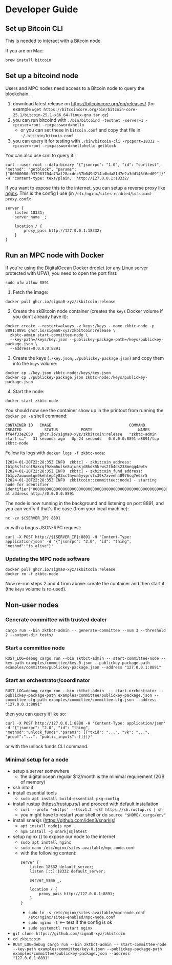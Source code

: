 # Developer Guide

## Set up Bitcoin CLI

This is needed to interact with a Bitcoin node.

If you are on Mac:

```shell
brew install bitcoin
```

## Set up a bitcoind node

Users and MPC nodes need access to a Bitcoin node to query the blockchain.

1. download latest release on https://bitcoincore.org/en/releases/ (for example `wget https://bitcoincore.org/bin/bitcoin-core-25.1/bitcoin-25.1-x86_64-linux-gnu.tar.gz`)
2. you can run bitcoind with `./bin/bitcoind -testnet -server=1 -rpcuser=root -rpcpassword=hello`
    - or you can set these in `bitcoin.conf` and copy that file in `~/.bitcoin/bitcoin.conf`
3. you can query it for testing with `./bin/bitcoin-cli -rpcport=18332 -rpcuser=root -rpcpassword=hellohello getblock`

You can also use curl to query it:

```console
curl --user root --data-binary '{"jsonrpc": "1.0", "id": "curltest", "method": "getblock", "params": ["00000000c937983704a73af28acdec37b049d214adbda81d7e2a3dd146f6ed09"]}' -H 'content-type: text/plain;' http://127.0.0.1:18332/
```

If you want to expose this to the internet, you can setup a reverse proxy like [nginx](https://www.nginx.com/). This is the config I use (in `/etc/nginx/sites-enabled/bitcoind-proxy.conf`):

```
server {
    listen 18331;
    server_name _;

    location / {
        proxy_pass http://127.0.0.1:18332;
    }
}
```

## Run an MPC node with Docker

If you're using the DigitalOcean Docker droplet (or any Linux server protected with UFW), you need to open the port first:

```shell
sudo ufw allow 8891
```

1. Fetch the image:

```shell
docker pull ghcr.io/sigma0-xyz/zkbitcoin:release
```

2. Create the zkBitcoin node container (creates the `keys` Docker volume if you don't already have it):

```shell
docker create --restart=always -v keys:/keys --name zkbtc-node -p 8891:8891 ghcr.io/sigma0-xyz/zkbitcoin:release \
  zkbtc-admin start-committee-node \
  --key-path=/keys/key.json --publickey-package-path=/keys/publickey-package.json \
  --address=0.0.0.0:8891
```

3. Create the keys (`./key.json`, `./publickey-package.json`) and copy them into the `keys` volume:

```shell
docker cp ./key.json zkbtc-node:/keys/key.json
docker cp ./publickey-package.json zkbtc-node:/keys/publickey-package.json
```

4. Start the node:

```shell
docker start zkbtc-node
```

You should now see the container show up in the printout from running the `docker ps -a` shell command:

```
CONTAINER ID   IMAGE                                  COMMAND                  CREATED          STATUS          PORTS                    NAMES
ffe4f33e2650   ghcr.io/sigma0-xyz/zkbitcoin:release   "zkbtc-admin start-c…"   31 seconds ago   Up 24 seconds   0.0.0.0:8891->8891/tcp   zkbtc-node
```

Follow its logs with `docker logs -f zkbtc-node`:
```
[2024-01-20T22:28:35Z INFO  zkbtc] - zkbitcoin_address: tb1p5sfstsnt9akcqf9zkm6ulke8ujwakjd8kdk5krws2th4ds238meqq4awtv
[2024-01-20T22:28:35Z INFO  zkbtc] - zkbitcoin_fund_address: tb1pv7auuumlqm9kehlep4y83xcthyma5yvprvlx39k7xvveh48976sq7e6sr5
[2024-01-20T22:28:35Z INFO  zkbitcoin::committee::node] - starting node for identifier Identifier("0000000000000000000000000000000000000000000000000000000000000001") at address http://0.0.0.0:8891
```

The node is now running in the background and listening on port 8891, and you can verify if that's the case (from your local machine):
```shell
nc -zv ${SERVER_IP} 8891
```

or with a bogus JSON-RPC request:

```shell
curl -X POST http://${SERVER_IP}:8891 -H 'Content-Type: application/json' -d '{"jsonrpc": "2.0", "id": "thing", "method":"is_alive"}'
```

### Updating the MPC node software

```shell
docker pull ghcr.io/sigma0-xyz/zkbitcoin:release
docker rm -f zkbtc-node
```

Now re-run steps 2 and 4 from above: create the container and then start it (the `keys` volume is re-used).

## Non-user nodes

### Generate committee with trusted dealer

```shell
cargo run --bin zktbct-admin -- generate-committee --num 3 --threshold 2 --output-dir tests/
```

### Start a committee node 

```shell
RUST_LOG=debug cargo run --bin zktbct-admin -- start-committee-node --key-path examples/committee/key-0.json --publickey-package-path examples/committee/publickey-package.json --address "127.0.0.1:8891"
```

### Start an orchestrator/coordinator

```shell
RUST_LOG=debug cargo run --bin zktbct-admin  -- start-orchestrator --publickey-package-path examples/committee/publickey-package.json --committee-cfg-path examples/committee/committee-cfg.json --address "127.0.0.1:8891"
```

then you can query it like so:

```shell
curl -X POST http://127.0.0.1:8888 -H 'Content-Type: application/json' -d '{"jsonrpc": "2.0", "id": "thing", "method":"unlock_funds","params": [{"txid": "...", "vk": "...", "proof":"...", "public_inputs": []}]}'
```

or with the unlock funds CLI command.

### Minimal setup for a node

* setup a server somewhere
  * the digital ocean regular $12/month is the minimal requirement (2GB of memory)
* ssh into it
* install essential tools 
  * `sudo apt install build-essential pkg-config`
* install rustup (https://rustup.rs/) and proceed with default installation
  * `curl --proto '=https' --tlsv1.2 -sSf https://sh.rustup.rs | sh`
  * you might have to restart your shell or do `source "$HOME/.cargo/env"`
* install snarkjs (https://github.com/iden3/snarkjs)
  * `apt install nodejs npm`
  * `npm install -g snarkjs@latest`
* setup nginx () to expose our node to the internet
  * `sudo apt install nginx`
  * `sudo nano /etc/nginx/sites-available/mpc-node.conf`
  * with the following content:
    ```
    server {
        listen 18332 default_server;
        listen [::]:18332 default_server;

        server_name _;

        location / {
            proxy_pass http://127.0.0.1:8891;
        }
    }
    ```
    * `sudo ln -s /etc/nginx/sites-available/mpc-node.conf /etc/nginx/sites-enabled/mpc-node.conf`
    * `sudo nginx -t` <-- test if the config is ok
    * `sudo systemctl restart nginx`
* `git clone https://github.com/sigma0-xyz/zkbitcoin`
* `cd zkbitcoin`
* `RUST_LOG=debug cargo run --bin zktbct-admin -- start-committee-node --key-path examples/committee/key-0.json --publickey-package-path examples/committee/publickey-package.json --address "127.0.0.1:8891"`
